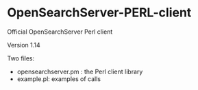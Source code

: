 OpenSearchServer-PERL-client
============================

Official OpenSearchServer Perl client

Version 1.14

Two files:
- opensearchserver.pm : the Perl client library
- example.pl: examples of calls